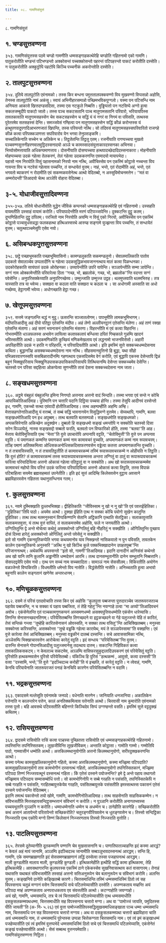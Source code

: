 ```yaml
---
title: ०८. गामणिसंयुत्तं

---
```

८. गामणिसंयुत्तं  


## १. चण्डसुत्तवण्णना

३५३. गामणिसंयुत्तस्स पठमे चण्डो गामणीति धम्मसङ्गाहकत्थेरेहि चण्डोति गहितनामो एको गामणि। पातुकरोतीति भण्डन्तं पटिभण्डन्तो अक्कोसन्तं पच्चक्कोसन्तो पहरन्तं पटिपहरन्तो पाकटं करोतीति दस्सेति। न पातुकरोतीति अक्कुट्ठोपि पहटोपि किञ्चि पच्चनीकं अकरोन्तोति दस्सेति।  


## २. तालपुटसुत्तवण्णना

३५४. दुतिये तालपुटोति एवंनामको। तस्स किर बन्धना पमुत्ततालपक्कवण्णो विय मुखवण्णो विप्पसन्नो अहोसि, तेनस्स तालपुटोति नामं अकंसु। स्वायं अभिनीहारसम्पन्नो पच्छिमभविकपुग्गलो। यस्मा पन पटिसन्धि नाम अनियता आकासे खित्तदण्डसदिसा, तस्मा एस नटकुले निब्बत्ति। वुड्ढिप्पत्तो पन नटसिप्पे अग्गो हुत्वा सकलजम्बुदीपे पाकटो जातो। तस्स पञ्च सकटसतानि पञ्च मातुगामसतानि परिवारो, भरियायपिस्स तावतकावाति मातुगामसहस्सेन चेव सकटसहस्सेन च सद्धिं यं यं नगरं वा निगमं वा पविसति, तत्थस्स पुरेतरमेव सतसहस्सं देन्ति। समज्जवेसं गण्हित्वा पन मातुगामसहस्सेन सद्धिं कीळं करोन्तस्स यं हत्थूपगपादूपगादिआभरणजातं खिपन्ति, तस्स परियन्तो नत्थि। सो तंदिवसं मातुगामसहस्सपरिवारितो राजगहे कीळं कत्वा परिपक्कञाणत्ता सपरिवारोव येन भगवा तेनुपसङ्कमि।  
सच्चालिकेनाति सच्चेन च अलिकेन च। तिट्ठतेतन्ति तिट्ठतु एतम्। रजनीयाति रागप्पच्चया मुखतो पञ्चवण्णसुत्तनीहरणवातवुट्ठिदस्सनादयो अञ्ञे च कामस्सादसंयुत्ताकारदस्सनका अभिनया। भिय्योसोमत्तायाति अधिकप्पमाणत्ताय। दोसनीयाति दोसप्पच्चया हत्थपादच्छेदादिदस्सनाकारा। मोहनीयाति मोहप्पच्चया उदकं गहेत्वा तेलकरणं, तेलं गहेत्वा उदककरणन्ति एवमादयो मायापभेदा।  
पहासो नाम निरयोति विसुं पहासनामको निरयो नाम नत्थि, अवीचिस्सेव पन एकस्मिं कोट्ठासे नच्चन्ता विय गायन्ता विय च नटवेसं गहेत्वाव पच्चन्ति, तं सन्धायेतं वुत्तम्। नाहं, भन्ते, एतं रोदामीति अहं, भन्ते, एतं भगवतो ब्याकरणं न रोदामीति एवं सकम्मकवसेनेत्थ अत्थो वेदितब्बो, न अस्सुविमोचनमत्तेन। ‘‘मतं वा अम्मरोदन्ती’’तिआदयो चेत्थ अञ्ञेपि वोहारा वेदितब्बा।  


## ३-५. योधाजीवसुत्तादिवण्णना

३५५-३५७. ततिये योधाजीवोति युद्धेन जीविकं कप्पनको धम्मसङ्गाहकत्थेरेहि एवं गहितनामो। उस्सहति वायमतीति उस्साहं वायामं करोति। परियापादेन्तीति मरणं पटिपज्जापेन्ति। दुक्कटन्ति दुट्ठु कतम्। दुप्पणिहितन्ति दुट्ठु ठपितम्। परजितो नाम निरयोति अयम्पि न विसुं एको निरयो, अवीचिस्सेव पन एकस्मिं कोट्ठासे पञ्चावुधसन्नद्धा फलकहत्था हत्थिअस्सरथे आरुय्ह सङ्गामे युज्झन्ता विय पच्चन्ति, तं सन्धायेतं वुत्तम्। चतुत्थपञ्चमेसुपि एसेव नयो।  


## ६. असिबन्धकपुत्तसुत्तवण्णना

३५८. छट्ठे पच्छाभूमकाति पच्छाभूमिवासिनो। कामण्डलुकाति सकमण्डलुनो। सेवालमालिकाति पातोव उदकतो सेवालञ्चेव उप्पलादीनि च गहेत्वा उदकसुद्धिकभावजाननत्थाय मालं कत्वा पिळन्धनका। उदकोरोहकाति सायंपातं उदकं ओरोहनका। उय्यापेन्तीति उपरि यापेन्ति। सञ्ञापेन्तीति सम्मा ञापेन्ति। सग्गं नाम ओक्कामेन्तीति परिवारेत्वा ठिता ‘‘गच्छ, भो, ब्रह्मलोकं, गच्छ, भो, ब्रह्मलोक’’न्ति वदन्ता सग्गं पवेसेन्ति। अनुपरिसक्केय्याति अनुपरिगच्छेय्य। उम्मुज्जाति उम्मुज्ज उट्ठह। थलमुप्लवाति थलमभिरुह। तत्र यास्साति तत्र या भवेय्य। सक्खरा वा कठला वाति सक्खरा च कठला च । सा अधोगामी अस्साति सा अधो गच्छेय्य, हेट्ठागामी भवेय्य। अधोगच्छाति हेट्ठा गच्छ।  


## ७. खेत्तूपमसुत्तवण्णना

३५९. सत्तमे जङ्गलन्ति थद्धं न मुदु। ऊसरन्ति सञ्जातलोणम्। पापभूमीति लामकभूमिभागम्। मंदीपातिआदीसु अहं दीपो पतिट्ठा एतेसन्ति मंदीपा। अहं लेणो अल्लीयनट्ठानं एतेसन्ति मंलेणा। अहं ताणं रक्खा एतेसन्ति मंताणा। अहं सरणं भयनासनं एतेसन्ति मंसरणा। विहरन्तीति मं एवं कत्वा विहरन्ति।  
गोभत्तम्पीति धञ्ञफलस्स अभावेन लायित्वा कलापकलापं बन्धित्वा ठपितं गिम्हकाले गुन्नम्पि खादनं भविस्सतीति अत्थो। उदकमणिकोति कुच्छियं मणिकमेखलाय एवं लद्धनामो भाजनविसेसो। अहारी अपरिहारीति उदकं न हरति न परिहरति, न परियादियतीति अत्थो। इति इमस्मिं सुत्ते सक्कच्चधम्मदेसनाव कथिता। बुद्धानञ्हि असक्कच्चधम्मदेसना नाम नत्थि। सीहसमानवुत्तिनो हि बुद्धा, यथा सीहो पभिन्नवरवारणस्सपि ससबिळारादीनम्पि गहणत्थाय एकसदिसमेव वेगं करोति, एवं बुद्धापि एकस्स देसेन्तापि द्विन्नं बहूनं भिक्खुपरिसाय भिक्खुनिउपासकउपासिकापरिसायपि तित्थियानम्पि देसेन्ता सक्कच्चमेव देसेन्ति। चतस्सो पन परिसा सद्दहित्वा ओकप्पेत्वा सुणन्तीति तासं देसना सक्कच्चदेसना नाम जाता।  


## ८. सङ्खधमसुत्तवण्णना

३६०. अट्ठमे यंबहुलं यंबहुलन्ति इमिना निगण्ठो अत्तनाव अत्तनो वादं भिन्दति। तस्मा भगवा एवं सन्ते न कोचि आपायिकोतिआदिमाह। पुरिमानि पन चत्तारि पदानि दिट्ठिया पच्चया होन्ति। तस्मा तेसुपि आदीनवं दस्सेन्तो इध, गामणि, एकच्चो सत्था एवंवादी होतीतिआदिमाह। तत्थ अहम्पम्हीति अहम्पि अम्हि।  
मेत्तासहगतेनातिआदीसु यं वत्तब्बं, तं सब्बं सद्धिं भावनानयेन विसुद्धिमग्गे वुत्तमेव। सेय्यथापि, गामणि, बलवा सङ्खधमोतिआदि पन इध अपुब्बम्। तत्थ बलवाति बलसम्पन्नो। सङ्खधमोति सङ्खधमको। अप्पकसिरेनाति अकिच्छेन अदुक्खेन। दुब्बलो हि सङ्खधमो सङ्खं धमन्तोपि न सक्कोति चतस्सो दिसा सरेन विञ्ञापेतुं, नास्स सङ्खसद्दो सब्बतो फरति, बलवतो पन विप्फारिको होति, तस्मा ‘‘बलवा’’ति आह।  
मेत्ताय चेतोविमुत्तियाति एत्थ ‘‘मेत्ता’’ति वुत्ते उपचारोपि अप्पनापि वट्टति, ‘‘चेतोविमुत्ती’’ति वुत्ते पन अप्पनाव वट्टति। यं पमाणकतं कम्मन्ति पमाणकतं कम्मं नाम कामावचरं वुच्चति, अप्पमाणकतं कम्मं नाम रूपावचरम्। तञ्हि पमाणं अतिक्कमित्वा ओधिसकअनोधिसकदिसाफरणवसेन वड्ढेत्वा कतत्ता अप्पमाणकतन्ति वुच्चति।  
न तं तत्रावसिस्सति, न तं तत्रावतिट्ठतीति तं कामावचरकम्मं तस्मिं रूपारूपावचरकम्मे न ओहीयति न तिट्ठति। किं वुत्तं होति? तं कामावचरकम्मं तस्स रूपारूपावचरकम्मस्स अन्तरा लग्गितुं वा ठातुं वा रूपारूपावचरकम्मं फरित्वा परियादियित्वा अत्तनो ओकासं गहेत्वा पतिट्ठातुं वा न सक्कोति। अथ खो रूपारूपावचरकम्ममेव कामावचरं महोघो विय परित्तं उदकं फरित्वा परियादियित्वा अत्तनो ओकासं कत्वा तिट्ठति, तस्स विपाकं पटिबाहित्वा सयमेव ब्रह्मसहब्यतं उपनेतीति। इति इदं सुत्तं आदिम्हि किलेसवसेन वुट्ठाय अवसाने ब्रह्मविहारवसेन गहितत्ता यथानुसन्धिनाव गतम्।  


## ९. कुलसुत्तवण्णना

३६१. नवमे दुब्भिक्खाति दुल्लभभिक्खा। द्वीहितिकाति ‘‘जीविस्साम नु खो न नु खो’’ति एवं पवत्तईहितिका। ‘‘दुहितिका’’तिपि पाठो। अयमेव अत्थो। दुक्खा ईहिति एत्थ न सक्का कोचि पयोगो सुखेन कातुन्ति दुहितिका। तत्थ तत्थ मतमनुस्सानं विप्पकिण्णानि सेतानि अट्ठिकानि एत्थाति सेतट्ठिका। सलाकावुत्ताति सलाकमत्तवुत्ता, यं तत्थ वुत्तं वापितं, तं सलाकमत्तमेव अहोसि, फले न जनयतीति अत्थो।  
उग्गिलितुन्ति द्वे अन्ते मोचेत्वा कथेतुं असक्कोन्तो उग्गिलितुं बहि नीहरितुं न सक्खीति । ओगिलितुन्ति पुच्छाय दोसं दिस्वा हारेतुं असक्कोन्तो ओगिलितुं अन्तो पवेसेतुं न सक्खीति।  
इतो सो गामणि एकनवुतिकप्पेति भगवा कथयमानोव याव निक्खन्तो नासिकवातो न पुन पविसति, तावतकेन कालेन एकनवुतिकप्पे अनुस्सरि ‘‘अत्थि नु खो किञ्चि कुले पक्कभिक्खादानेन उपहतपुब्ब’’न्ति परिजाननत्थम्। अथेकम्पि अपस्सन्तो ‘‘इतो सो, गामणी’’तिआदिमाह। इदानि दानादीनं आनिसंसं कथेन्तो अथ खो यानि तानि कुलानि अड्ढानीति धम्मदेसनं आरभि। तत्थ दानसम्भूतानीति दानेन सम्भूतानि निब्बत्तानि। सेसपदद्वयेपि एसेव नयो। एत्थ पन सच्चं नाम सच्चवादिता। सामञ्ञं नाम सेससीलम्। विकिरतीति अयोगेन वळञ्जेन्तो विप्पकिरति। विधमतीति धमेन्तो विय नासेति। विद्धंसेतीति नासेति। अनिच्चताति हुत्वा अभावो बहुनापि कालेन सङ्गतानं खणेनेव अन्तरधानम्।  


## १०. मणिचूळकसुत्तवण्णना

३६२. दसमे तं परिसं एतदवोचाति तस्स किर एवं अहोसि ‘‘कुलपुत्ता पब्बजन्ता पुत्तदारञ्चेव जातरूपरजतञ्च पहायेव पब्बजन्ति, न च सक्का यं पहाय पब्बजिता, तं तेहि गहेतु’’न्ति नयग्गाहे ठत्वा ‘‘मा अय्यो’’तिआदिवचनं अवोच। एकंसेनेतन्ति एतं पञ्चकामगुणकप्पनं अस्समणधम्मो असक्यपुत्तियधम्मोति एकंसेन धारेय्यासि।  
तिणन्ति सेनासनच्छदनतिणम्। परियेसितब्बन्ति तिणच्छदने वा इट्ठकच्छदने वा गेहे पलुज्जन्ते येहि तं कारितं, तेसं सन्तिकं गन्त्वा ‘‘तुम्हेहि कारितसेनासनं ओवस्सति, न सक्का तत्थ वसितु’’न्ति आचिक्खितब्बम्। मनुस्सा सक्कोन्ता करिस्सन्ति, असक्कोन्ता ‘‘तुम्हे वड्ढकिं गहेत्वा कारापेथ, मयं ते सञ्ञापेस्सामा’’ति वक्खन्ति। एवं वुत्ते कारेत्वा तेसं आचिक्खितब्बम्। मनुस्सा वड्ढकीनं दातब्बं दस्सन्ति। सचे आवाससामिका नत्थि, अञ्ञेसम्पि भिक्खाचारवत्तेन आरोचेत्वा कारेतुं वट्टति। इदं सन्धाय ‘‘परियेसितब्ब’’न्ति वुत्तम्।  
दारुन्ति सेनासने गोपानसिआदीसु पलुज्जमानेसु तदत्थाय दारुम्। सकटन्ति गिहिविकतं कत्वा तावकालिकसकटम्। न केवलञ्च सकटमेव, अञ्ञम्पि वासिफरसुकुद्दालादिउपकरणं एवं परियेसितुं वट्टति। पुरिसोति हत्थकम्मवसेन पुरिसो परियेसितब्बो। यंकिञ्चि हि पुरिसं ‘‘हत्थकम्मं , आवुसो, कत्वा दस्ससी’’ति वत्वा ‘‘दस्सामि, भन्ते,’’ति वुत्ते ‘‘इदञ्चिदञ्च करोही’’ति यं इच्छति, तं कारेतुं वट्टति। न त्वेवाहं, गामणि, केनचि परियायेनाति जातरूपरजतं पनाहं केनचिपि कारणेन परियेसितब्बन्ति न वदामि।  


## ११. भद्रकसुत्तवण्णना

३६३. एकादसमे मल्लेसूति एवंनामके जनपदे। वधेनाति मारणेन। जानियाति धनजानिया। अकालिकेन पत्तेनाति न कालन्तरेन पत्तेन, कालं अनतिक्कमित्वाव पत्तेनाति अत्थो। चिरवासी नाम कुमारोति एवंनामको तस्स पुत्तो। बहि आवसथे पटिवसतीति बहिनगरे किञ्चिदेव सिप्पं उग्गण्हन्तो वसति। इमस्मिं सुत्ते वट्टदुक्खं कथितम्।  


## १२. रासियसुत्तवण्णना

३६४. द्वादसमे रासियोति रासिं कत्वा पञ्हस्स पुच्छितत्ता रासियोति एवं धम्मसङ्गाहकत्थेरेहि गहितनामो। तपस्सिन्ति तपनिस्सितकम्। लूखजीविन्ति लूखजीविकम्। अन्ताति कोट्ठासा। गामोति गाम्मो। गम्मोतिपि पाठो, गामवासीनं धम्मोति अत्थो। अत्तकिलमथानुयोगोति अत्तनो किलमथानुयोगो, सरीरदुक्खकरणन्ति अत्थो।  
कस्मा पनेत्थ कामसुखल्लिकानुयोगो गहितो, कस्मा अत्तकिलमथानुयोगो, कस्मा मज्झिमा पटिपदाति? कामसुखल्लिकानुयोगो ताव कामभोगीनं दस्सनत्थं गहितो, अत्तकिलमथानुयोगो तपनिस्सितकानं, मज्झिमा पटिपदा तिण्णं निज्जरवत्थूनं दस्सनत्थं गहिता। किं एतेसं दस्सने पयोजनन्ति? इमे द्वे अन्ते पहाय तथागतो मज्झिमाय पटिपदाय सम्मासम्बोधिं पत्तो। सो कामभोगिनोपि न सब्बे गरहति न पसंसति, तपनिस्सितकेपि न सब्बे गरहति न पसंसति, गरहितब्बयुत्तकेयेव गरहति, पसंसितब्बयुत्तके पसंसतीति इमस्सत्थस्स पकासनं एतेसं दस्सने पयोजनन्ति वेदितब्बम्।  
इदानि तमत्थं पकासेन्तो तयो खोमे, गामणि, कामभोगिनोतिआदिमाह। तत्थ साहसेनाति साहसिककम्मेन। न संविभजतीति मित्तसहायसन्दिट्ठसम्भत्तानं संविभागं न करोति। न पुञ्ञानि करोतीति अनागतभवस्स पच्चयभूतानि पुञ्ञानि न करोति। धम्माधम्मेनाति धम्मेन च अधम्मेन च। ठानेहीति कारणेहि। सच्छिकरोतीति कथं अत्तानं आतापेन्तो परितापेन्तो सच्छिकरोति? चतुरङ्गवीरियवसेन च धुतङ्गवसेन च। तिस्सो सन्दिट्ठिका निज्जराति एत्थ एकोपि मग्गो तिण्णं किलेसानं निज्जरणताय तिस्सो निज्जराति वुत्तोति।  


## १३. पाटलियसुत्तवण्णना

३६५. तेरसमे दूतेय्यानीति दूतकम्मानि पण्णानि चेव मुखसासनानि च। पाणातिपातञ्चाहन्ति इदं कस्मा आरद्धं? न केवलं अहं मायं जानामि, अञ्ञम्पि इदञ्चिदञ्च जानामीति सब्बञ्ञुभावदस्सनत्थं आरद्धम्। सन्ति हि, गामणि, एके समणब्राह्मणाति इदं सेससमणब्राह्मणानं लद्धिं दस्सेत्वा तस्सा पजहापनत्थं आरद्धम्।  
माली कुण्डलीति मालाय माली, कुण्डलेहि कुण्डली। इत्थिकामेहीति इत्थीहि सद्धिं कामा इत्थिकामा, तेहि इत्थिकामेहि। आवसथागारन्ति कुलघरस्स एकस्मिं ठाने एकेकस्सेव सुखनिवासत्थाय कतं वासागारम्। तेनाहं यथासत्ति यथाबलं संविभजामीति तस्साहं अत्तनो सत्तिअनुरूपेन चेव बलानुरूपेन च संविभागं करोमि। अलन्ति युत्तम्। कङ्खनिये ठानेति कङ्खितब्बे कारणे। चित्तसमाधिन्ति तस्मिं धम्मसमाधिस्मिं ठितो त्वं सह विपस्सनाय चतुन्नं मग्गानं वसेन चित्तसमाधिं सचे पटिलभेय्यासीति दस्सेति। अपण्णकताय मय्हन्ति अयं पटिपदा मय्हं अपण्णकताय अनपराधकताय एव संवत्ततीति अत्थो। कटग्गाहोति जयग्गाहो।  
अयं खो, गामणि, धम्मसमाधि, तत्र चे त्वं चित्तसमाधिं पटिलभेय्यासीति एत्थ धम्मसमाधीति दसकुसलकम्मपथधम्मा, चित्तसमाधीति सह विपस्सनाय चत्तारो मग्गा। अथ वा ‘‘पामोज्जं जायति, पमुदितस्स पीति जायती’’ति (अ॰ नि॰ ५.२६) एवं वुत्ता पामोज्जपीतिपस्सद्धिसुखसमाधिसङ्खाता पञ्च धम्मा धम्मसमाधि नाम, चित्तसमाधि पन सह विपस्सनाय चत्तारो मग्गाव। अथ वा दसकुसलकम्मपथा चत्तारो ब्रह्मविहारा चाति अयं धम्मसमाधि नाम, तं धम्मसमाधिं पूरेन्तस्स उप्पन्ना चित्तेकग्गता चित्तसमाधि नाम। एवं त्वं इमं कङ्खाधम्मं पजहेय्यासीति एवं त्वं इमस्मिं वुत्तप्पभेदे धम्मसमाधिस्मिं ठितो सचे एवं चित्तसमाधिं पटिलभेय्यासि, एकंसेनेतं कङ्खं पजहेय्यासीति अत्थो। सेसं सब्बत्थ वुत्तनयमेवाति।  
गामणिसंयुत्तवण्णना निट्ठिता।  
